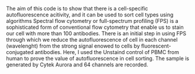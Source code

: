The aim of this code is to show that there is a cell-specific autofluorescence acitivity, and it can be used to sort cell types using algorithms
Spectral flow cytometry or full-spectrum profiling (FPS) is a sophisticated form of conventional flow cytometry that enable us to stain our cell with more than 100 antibodies.
There is an initial step in using FPS through which we reduce the autofluorescence of cell in each channel (wavelenght) from the strong signal enowed to cells by fluorescent-conjugated antibodies.
Here, I used the Unstaind control of PBMC from human to prove the value of autofluorescence in cell sorting. The sample is generated by Cytek Aurora and 64 channels are recorded.
